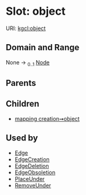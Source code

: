 
# Slot: object




URI: [kgcl:object](http://w3id.org/kgcl_schema/object)


## Domain and Range

None &#8594;  <sub>0..1</sub> [Node](Node.md)

## Parents


## Children

 *  [mapping creation➞object](mapping_creation_object.md)

## Used by

 * [Edge](Edge.md)
 * [EdgeCreation](EdgeCreation.md)
 * [EdgeDeletion](EdgeDeletion.md)
 * [EdgeObsoletion](EdgeObsoletion.md)
 * [PlaceUnder](PlaceUnder.md)
 * [RemoveUnder](RemoveUnder.md)
